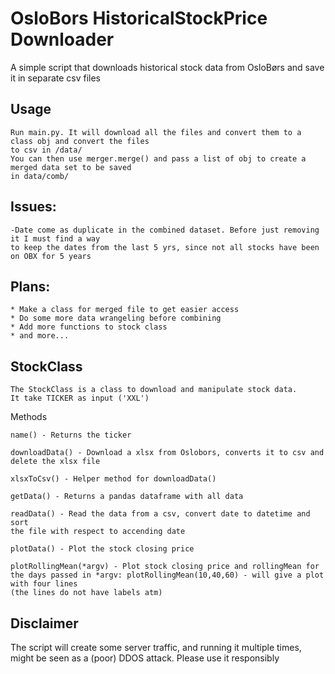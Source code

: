# OsloBors HistoricalStockPrice Downloader
 A simple script that downloads historical stock data from OsloBørs and save it in separate csv files


## Usage
    Run main.py. It will download all the files and convert them to a class obj and convert the files
    to csv in /data/
    You can then use merger.merge() and pass a list of obj to create a merged data set to be saved
    in data/comb/
    
    
## Issues:
	-Date come as duplicate in the combined dataset. Before just removing it I must find a way 
	to keep the dates from the last 5 yrs, since not all stocks have been on OBX for 5 years

## Plans:
	* Make a class for merged file to get easier access
	* Do some more data wrangeling before combining
	* Add more functions to stock class
	* and more...

## StockClass
	The StockClass is a class to download and manipulate stock data.
	It take TICKER as input ('XXL')

Methods

	name() - Returns the ticker

	downloadData() - Download a xlsx from Oslobors, converts it to csv and delete the xlsx file

	xlsxToCsv() - Helper method for downloadData()

	getData() - Returns a pandas dataframe with all data

	readData() - Read the data from a csv, convert date to datetime and sort
	the file with respect to accending date

	plotData() - Plot the stock closing price

	plotRollingMean(*argv) - Plot stock closing price and rollingMean for 
	the days passed in *argv: plotRollingMean(10,40,60) - will give a plot with four lines
	(the lines do not have labels atm)




## Disclaimer
The script will create some server traffic, and running it multiple times, might be
seen as a (poor) DDOS attack. Please use it responsibly


